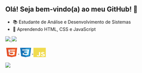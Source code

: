 ## Olá! Seja bem-vindo(a) ao meu GitHub! 👋

- 📚 Estudante de Análise e Desenvolvimento de Sistemas
- 🌱 Aprendendo HTML, CSS e JavaScript

<div>
  <a href="https://github.com/gabriele-xavier">
  <img height="140em" src="https://github-readme-stats.vercel.app/api?username=gabriele-xavier&show_icons=true&theme=dracula&include_all_commits=true&count_private=true"/>
  <img height="140em" src="https://github-readme-stats.vercel.app/api/top-langs/?username=gabriele-xavier&layout=compact&langs_count=7&theme=dracula"/>
</div>

<div style="display: inline_block"><br>
  <img align="center" alt="Gabriele-HTML" height="30" width="40" src="https://raw.githubusercontent.com/devicons/devicon/master/icons/html5/html5-original.svg">
  <img align="center" alt="Gabriele-CSS" height="30" width="40" src="https://raw.githubusercontent.com/devicons/devicon/master/icons/css3/css3-original.svg">
  <img align="center" alt="Gabriele-JS" height="30" width="40" src="https://raw.githubusercontent.com/devicons/devicon/master/icons/javascript/javascript-plain.svg">
</div>

<br>

<div> 
  <a href="http://linkedin.com/in/gabriele-xavier-ferreira-69763514a/" target="_blank"><img src="https://img.shields.io/badge/-LinkedIn-%230077B5?style=for-the-badge&logo=linkedin&logoColor=white" target="_blank"></a> 

</div>
